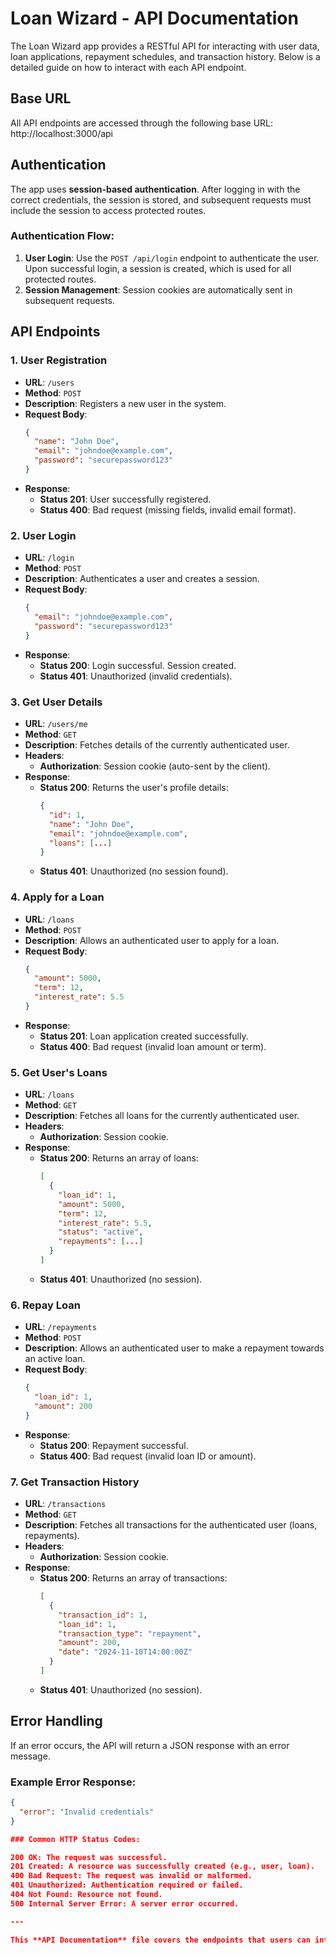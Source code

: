 # Loan Wizard - API Documentation

The Loan Wizard app provides a RESTful API for interacting with user data, loan applications, repayment schedules, and transaction history. Below is a detailed guide on how to interact with each API endpoint.

## Base URL
All API endpoints are accessed through the following base URL:
http://localhost:3000/api


## Authentication
The app uses **session-based authentication**. After logging in with the correct credentials, the session is stored, and subsequent requests must include the session to access protected routes.

### Authentication Flow:
1. **User Login**: Use the `POST /api/login` endpoint to authenticate the user. Upon successful login, a session is created, which is used for all protected routes.
2. **Session Management**: Session cookies are automatically sent in subsequent requests.

## API Endpoints

### 1. **User Registration**

- **URL**: `/users`
- **Method**: `POST`
- **Description**: Registers a new user in the system.
- **Request Body**:
    ```json
    {
      "name": "John Doe",
      "email": "johndoe@example.com",
      "password": "securepassword123"
    }
    ```
- **Response**:
    - **Status 201**: User successfully registered.
    - **Status 400**: Bad request (missing fields, invalid email format).
  
### 2. **User Login**

- **URL**: `/login`
- **Method**: `POST`
- **Description**: Authenticates a user and creates a session.
- **Request Body**:
    ```json
    {
      "email": "johndoe@example.com",
      "password": "securepassword123"
    }
    ```
- **Response**:
    - **Status 200**: Login successful. Session created.
    - **Status 401**: Unauthorized (invalid credentials).
  
### 3. **Get User Details**

- **URL**: `/users/me`
- **Method**: `GET`
- **Description**: Fetches details of the currently authenticated user.
- **Headers**:
    - **Authorization**: Session cookie (auto-sent by the client).
- **Response**:
    - **Status 200**: Returns the user's profile details:
      ```json
      {
        "id": 1,
        "name": "John Doe",
        "email": "johndoe@example.com",
        "loans": [...]
      }
      ```
    - **Status 401**: Unauthorized (no session found).

### 4. **Apply for a Loan**

- **URL**: `/loans`
- **Method**: `POST`
- **Description**: Allows an authenticated user to apply for a loan.
- **Request Body**:
    ```json
    {
      "amount": 5000,
      "term": 12,
      "interest_rate": 5.5
    }
    ```
- **Response**:
    - **Status 201**: Loan application created successfully.
    - **Status 400**: Bad request (invalid loan amount or term).

### 5. **Get User's Loans**

- **URL**: `/loans`
- **Method**: `GET`
- **Description**: Fetches all loans for the currently authenticated user.
- **Headers**:
    - **Authorization**: Session cookie.
- **Response**:
    - **Status 200**: Returns an array of loans:
      ```json
      [
        {
          "loan_id": 1,
          "amount": 5000,
          "term": 12,
          "interest_rate": 5.5,
          "status": "active",
          "repayments": [...]
        }
      ]
      ```
    - **Status 401**: Unauthorized (no session).

### 6. **Repay Loan**

- **URL**: `/repayments`
- **Method**: `POST`
- **Description**: Allows an authenticated user to make a repayment towards an active loan.
- **Request Body**:
    ```json
    {
      "loan_id": 1,
      "amount": 200
    }
    ```
- **Response**:
    - **Status 200**: Repayment successful.
    - **Status 400**: Bad request (invalid loan ID or amount).

### 7. **Get Transaction History**

- **URL**: `/transactions`
- **Method**: `GET`
- **Description**: Fetches all transactions for the authenticated user (loans, repayments).
- **Headers**:
    - **Authorization**: Session cookie.
- **Response**:
    - **Status 200**: Returns an array of transactions:
      ```json
      [
        {
          "transaction_id": 1,
          "loan_id": 1,
          "transaction_type": "repayment",
          "amount": 200,
          "date": "2024-11-10T14:00:00Z"
        }
      ]
      ```
    - **Status 401**: Unauthorized (no session).

## Error Handling

If an error occurs, the API will return a JSON response with an error message.

### Example Error Response:
```json
{
  "error": "Invalid credentials"
}

### Common HTTP Status Codes:

200 OK: The request was successful.
201 Created: A resource was successfully created (e.g., user, loan).
400 Bad Request: The request was invalid or malformed.
401 Unauthorized: Authentication required or failed.
404 Not Found: Resource not found.
500 Internal Server Error: A server error occurred.

---

This **API Documentation** file covers the endpoints that users can interact with, providing a detailed breakdown of how to register, login, manage loans, make repayments, and view transaction history. It also includes the required HTTP methods, request body formats, and expected responses for each endpoint.
